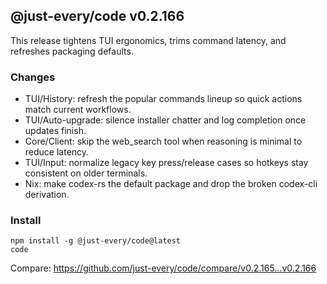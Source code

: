 ## @just-every/code v0.2.166

This release tightens TUI ergonomics, trims command latency, and refreshes packaging defaults.

### Changes

- TUI/History: refresh the popular commands lineup so quick actions match current workflows.
- TUI/Auto-upgrade: silence installer chatter and log completion once updates finish.
- Core/Client: skip the web_search tool when reasoning is minimal to reduce latency.
- TUI/Input: normalize legacy key press/release cases so hotkeys stay consistent on older terminals.
- Nix: make codex-rs the default package and drop the broken codex-cli derivation.

### Install

```
npm install -g @just-every/code@latest
code
```

Compare: https://github.com/just-every/code/compare/v0.2.165...v0.2.166
